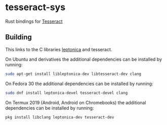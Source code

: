 # tesseract-sys

Rust bindings for [Tesseract](https://github.com/tesseract-ocr/tesseract)

## Building

This links to the C libraries [leptonica](https://github.com/danbloomberg/leptonica) and tesseract.

On Ubuntu and derivatives the additional dependencies can be installed by running:

```bash
sudo apt-get install libleptonica-dev libtesseract-dev clang
```

On Fedora 30 the additional dependencies can be installed by running:

```bash
sudo dnf install leptonica-devel tesseract-devel clang
```

On Termux 2019 (Android, Android on Chromebooks) the additional dependencies can be installed by running:

```bash
pkg install libclang leptonica-dev tesseract-dev
```
